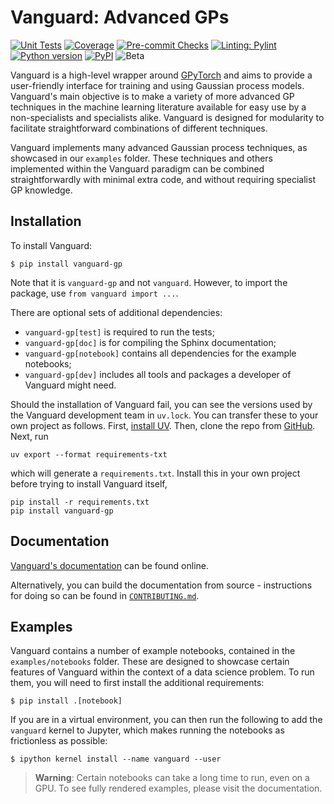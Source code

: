 # Vanguard: Advanced GPs

[![Unit Tests](https://github.com/gchq/Vanguard/actions/workflows/unittests.yml/badge.svg)](https://github.com/gchq/Vanguard/actions/workflows/unittests.yml)
[![Coverage](https://img.shields.io/endpoint?url=https%3A%2F%2Fraw.githubusercontent.com%2Fgchq%2Fvanguard-metadata%2Frefs%2Fheads%2Fmain%2Fcoverage%2Fcoverage_badge.json)](https://github.com/gchq/vanguard/actions/workflows/coverage.yml)
[![Pre-commit Checks](https://github.com/gchq/Vanguard/actions/workflows/pre_commit_checks.yml/badge.svg)](https://github.com/gchq/Vanguard/actions/workflows/pre_commit_checks.yml)
[![Linting: Pylint](https://img.shields.io/badge/linting-pylint-yellowgreen)](https://github.com/pylint-dev/pylint)
[![Python version](https://img.shields.io/pypi/pyversions/vanguard-gp.svg)](https://pypi.org/project/vanguard-gp)
[![PyPI](https://img.shields.io/pypi/v/vanguard-gp)](https://pypi.org/project/vanguard-gp)
![Beta](https://img.shields.io/badge/pre--release-beta-red)

Vanguard is a high-level wrapper around [GPyTorch](https://gpytorch.ai/) and aims to provide a user-friendly interface for training and
using Gaussian process models. Vanguard's main objective is to make a variety of more advanced GP techniques in the
machine learning literature available for easy use by a non-specialists and specialists alike.
Vanguard is designed for modularity to facilitate straightforward combinations of different techniques.

Vanguard implements many advanced Gaussian process techniques, as showcased in our `examples` folder. These techniques
and others implemented within the Vanguard paradigm can be combined straightforwardly with minimal extra code, and
without requiring specialist GP knowledge.

## Installation

To install Vanguard:
```shell
$ pip install vanguard-gp
```
Note that it is `vanguard-gp` and not `vanguard`. However, to import the package, use
`from vanguard import ...`.

There are optional sets of additional dependencies:

* `vanguard-gp[test]` is required to run the tests;
* `vanguard-gp[doc]` is for compiling the Sphinx documentation;
* `vanguard-gp[notebook]` contains all dependencies for the example notebooks;
* `vanguard-gp[dev]` includes all tools and packages a developer of Vanguard might need.

Should the installation of Vanguard fail, you can see the versions used by the Vanguard
development team in `uv.lock`. You can transfer these to your own project as follows.
First, [install UV](https://docs.astral.sh/uv/getting-started/installation/). Then,
clone the repo from [GitHub](https://github.com/gchq/Vanguard). Next, run
```shell
uv export --format requirements-txt
```
which will generate a `requirements.txt`. Install this in your own project before trying
to install Vanguard itself,
```shell
pip install -r requirements.txt
pip install vanguard-gp
```

## Documentation

[Vanguard's documentation](https://vanguard.readthedocs.io/en/latest/) can be found online.

Alternatively, you can build the documentation from source - instructions for doing so can be found in
[`CONTRIBUTING.md`](CONTRIBUTING.md#documentation).

## Examples

Vanguard contains a number of example notebooks, contained in the `examples/notebooks` folder. These are designed to
showcase certain features of Vanguard within the context of a data science problem. To run them, you will need to first
install the additional requirements:

```shell
$ pip install .[notebook]
```

If you are in a virtual environment, you can then run the following to add the `vanguard` kernel to Jupyter, which makes
running the notebooks as frictionless as possible:

```shell
$ ipython kernel install --name vanguard --user
```

> **Warning**: Certain notebooks can take a long time to run, even on a GPU.  To see fully rendered examples, please visit the documentation.
